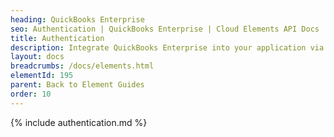 ```yaml
---
heading: QuickBooks Enterprise
seo: Authentication | QuickBooks Enterprise | Cloud Elements API Docs
title: Authentication
description: Integrate QuickBooks Enterprise into your application via the Cloud Elements APIs.
layout: docs
breadcrumbs: /docs/elements.html
elementId: 195
parent: Back to Element Guides
order: 10
---
```


{% include authentication.md %}
